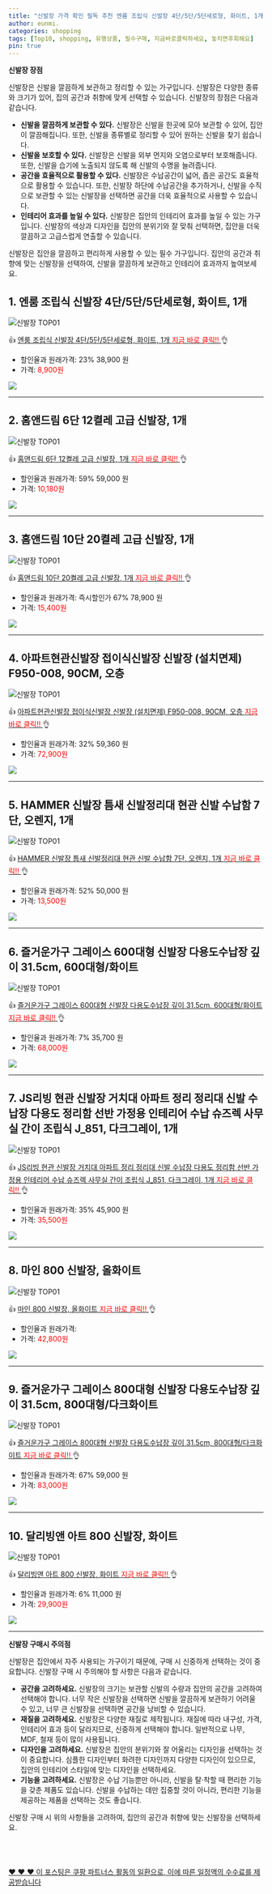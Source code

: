 ```yaml
---
title: "신발장 가격 확인 필독 추천 엔룸 조립식 신발장 4단/5단/5단세로형, 화이트, 1개 비교 장점 구매가이드"
author: eunmi.
categories: shopping
tags: [Top10, shopping, 유행상품, 필수구매, 지금바로클릭하세요, 놓치면후회해요]
pin: true
---
```

**신발장 장점**

신발장은 신발을 깔끔하게 보관하고 정리할 수 있는 가구입니다. 신발장은 다양한 종류와 크기가 있어, 집의 공간과 취향에 맞게 선택할 수 있습니다. 신발장의 장점은 다음과 같습니다.

* **신발을 깔끔하게 보관할 수 있다.** 신발장은 신발을 한곳에 모아 보관할 수 있어, 집안이 깔끔해집니다. 또한, 신발을 종류별로 정리할 수 있어 원하는 신발을 찾기 쉽습니다.
* **신발을 보호할 수 있다.** 신발장은 신발을 외부 먼지와 오염으로부터 보호해줍니다. 또한, 신발을 습기에 노출되지 않도록 해 신발의 수명을 늘려줍니다.
* **공간을 효율적으로 활용할 수 있다.** 신발장은 수납공간이 넓어, 좁은 공간도 효율적으로 활용할 수 있습니다. 또한, 신발장 하단에 수납공간을 추가하거나, 신발을 수직으로 보관할 수 있는 신발장을 선택하면 공간을 더욱 효율적으로 사용할 수 있습니다.
* **인테리어 효과를 높일 수 있다.** 신발장은 집안의 인테리어 효과를 높일 수 있는 가구입니다. 신발장의 색상과 디자인을 집안의 분위기와 잘 맞춰 선택하면, 집안을 더욱 깔끔하고 고급스럽게 연출할 수 있습니다.

신발장은 집안을 깔끔하고 편리하게 사용할 수 있는 필수 가구입니다. 집안의 공간과 취향에 맞는 신발장을 선택하여, 신발을 깔끔하게 보관하고 인테리어 효과까지 높여보세요.

   

## 1. 엔룸 조립식 신발장 4단/5단/5단세로형, 화이트, 1개

![신발장 TOP01](https://thumbnail9.coupangcdn.com/thumbnails/remote/230x230ex/image/vendor_inventory/1f5c/874b40bf06837e417dd4fdbf7053949db34f68dddc4f9094b03b61bada09.jpg)


👍 [엔룸 조립식 신발장 4단/5단/5단세로형, 화이트, 1개 <font color=red> 지금 바로 클릭!! </font> ](https://link.coupang.com/re/AFFSDP?lptag=AF3617701&subid=GithubCoopas&pageKey=5795230375&traceid=V0-153&itemId=9921915684&vendorItemId=82743575049) 👌 


- 할인율과 원래가격: 23%  38,900   원
- 가격: <span style='color:red'>8,900원</span>

[![](/discount_price.png)](https://link.coupang.com/re/AFFSDP?lptag=AF3617701&subid=GithubCoopas&pageKey=5795230375&traceid=V0-153&itemId=9921915684&vendorItemId=82743575049)

---


   

## 2. 홈앤드림 6단 12켤레 고급 신발장, 1개

![신발장 TOP01](https://thumbnail6.coupangcdn.com/thumbnails/remote/230x230ex/image/retail/images/2020/10/27/19/4/08d4eb3e-4995-49e0-b070-c3434c5008f8.jpg)


👍 [홈앤드림 6단 12켤레 고급 신발장, 1개 <font color=red> 지금 바로 클릭!! </font> ](https://link.coupang.com/re/AFFSDP?lptag=AF3617701&subid=GithubCoopas&pageKey=2322546585&traceid=V0-153&itemId=4011596833&vendorItemId=71995809534) 👌 


- 할인율과 원래가격: 59%  59,000   원
- 가격: <span style='color:red'>10,180원</span>

[![](/discount_price.png)](https://link.coupang.com/re/AFFSDP?lptag=AF3617701&subid=GithubCoopas&pageKey=2322546585&traceid=V0-153&itemId=4011596833&vendorItemId=71995809534)

---


   

## 3. 홈앤드림 10단 20켤레 고급 신발장, 1개

![신발장 TOP01](https://thumbnail6.coupangcdn.com/thumbnails/remote/230x230ex/image/retail/images/2020/10/27/19/8/8533e1cf-df0a-432f-9c72-125d8ad119f9.jpg)


👍 [홈앤드림 10단 20켤레 고급 신발장, 1개 <font color=red> 지금 바로 클릭!! </font> ](https://link.coupang.com/re/AFFSDP?lptag=AF3617701&subid=GithubCoopas&pageKey=2322546528&traceid=V0-153&itemId=4011596733&vendorItemId=71995809405) 👌 


- 할인율과 원래가격: 즉시할인가 67%  78,900   원
- 가격: <span style='color:red'>15,400원</span>

[![](/discount_price.png)](https://link.coupang.com/re/AFFSDP?lptag=AF3617701&subid=GithubCoopas&pageKey=2322546528&traceid=V0-153&itemId=4011596733&vendorItemId=71995809405)

---


   

## 4. 아파트현관신발장 접이식신발장 신발장 (설치면제) F950-008, 90CM, 오층

![신발장 TOP01](https://thumbnail6.coupangcdn.com/thumbnails/remote/230x230ex/image/vendor_inventory/3d35/3cb6098db3fa5f0cfa23ab3698c7ffbde27d4d1905b36ec65169bac83343.jpg)


👍 [아파트현관신발장 접이식신발장 신발장 (설치면제) F950-008, 90CM, 오층 <font color=red> 지금 바로 클릭!! </font> ](https://link.coupang.com/re/AFFSDP?lptag=AF3617701&subid=GithubCoopas&pageKey=7566074060&traceid=V0-153&itemId=19943722905&vendorItemId=87613776272) 👌 


- 할인율과 원래가격: 32%  59,360   원
- 가격: <span style='color:red'>72,900원</span>

[![](/discount_price.png)](https://link.coupang.com/re/AFFSDP?lptag=AF3617701&subid=GithubCoopas&pageKey=7566074060&traceid=V0-153&itemId=19943722905&vendorItemId=87613776272)

---


   

## 5. HAMMER 신발장 틈새 신발정리대 현관 신발 수납함 7단, 오렌지, 1개

![신발장 TOP01](https://thumbnail8.coupangcdn.com/thumbnails/remote/230x230ex/image/vendor_inventory/289c/9604ddf31624e221b42f1c7c73e1e4d24392edb3bb4021c2bad69e56f0d9.jpg)


👍 [HAMMER 신발장 틈새 신발정리대 현관 신발 수납함 7단, 오렌지, 1개 <font color=red> 지금 바로 클릭!! </font> ](https://link.coupang.com/re/AFFSDP?lptag=AF3617701&subid=GithubCoopas&pageKey=7694667690&traceid=V0-153&itemId=20104577590&vendorItemId=84885851471) 👌 


- 할인율과 원래가격: 52%  50,000   원
- 가격: <span style='color:red'>13,500원</span>

[![](/discount_price.png)](https://link.coupang.com/re/AFFSDP?lptag=AF3617701&subid=GithubCoopas&pageKey=7694667690&traceid=V0-153&itemId=20104577590&vendorItemId=84885851471)

---


   

## 6. 즐거운가구 그레이스 600대형 신발장 다용도수납장 깊이 31.5cm, 600대형/화이트

![신발장 TOP01](https://thumbnail7.coupangcdn.com/thumbnails/remote/230x230ex/image/vendor_inventory/ca26/25d40ba693eaaca4409d61733de08d8301a5ce8fb89b90d4ac4324b605b2.jpg)


👍 [즐거운가구 그레이스 600대형 신발장 다용도수납장 깊이 31.5cm, 600대형/화이트 <font color=red> 지금 바로 클릭!! </font> ](https://link.coupang.com/re/AFFSDP?lptag=AF3617701&subid=GithubCoopas&pageKey=4855271860&traceid=V0-153&itemId=6290518678&vendorItemId=73586048754) 👌 


- 할인율과 원래가격: 7%  35,700   원
- 가격: <span style='color:red'>68,000원</span>

[![](/discount_price.png)](https://link.coupang.com/re/AFFSDP?lptag=AF3617701&subid=GithubCoopas&pageKey=4855271860&traceid=V0-153&itemId=6290518678&vendorItemId=73586048754)

---


   

## 7. JS리빙 현관 신발장 거치대 아파트 정리 정리대 신발 수납장 다용도 정리함 선반 가정용 인테리어 수납 슈즈렉 사무실 간이 조립식 J_851, 다크그레이, 1개

![신발장 TOP01](https://thumbnail8.coupangcdn.com/thumbnails/remote/230x230ex/image/vendor_inventory/9890/10267f8c3d4d408d475c38aec7f6faac5534fb8fdfeb10ac34c365328973.jpg)


👍 [JS리빙 현관 신발장 거치대 아파트 정리 정리대 신발 수납장 다용도 정리함 선반 가정용 인테리어 수납 슈즈렉 사무실 간이 조립식 J_851, 다크그레이, 1개 <font color=red> 지금 바로 클릭!! </font> ](https://link.coupang.com/re/AFFSDP?lptag=AF3617701&subid=GithubCoopas&pageKey=4964845063&traceid=V0-153&itemId=6581269485&vendorItemId=73875260025) 👌 


- 할인율과 원래가격: 35%  45,900   원
- 가격: <span style='color:red'>35,500원</span>

[![](/discount_price.png)](https://link.coupang.com/re/AFFSDP?lptag=AF3617701&subid=GithubCoopas&pageKey=4964845063&traceid=V0-153&itemId=6581269485&vendorItemId=73875260025)

---


   

## 8. 마인 800 신발장, 올화이트

![신발장 TOP01](https://thumbnail8.coupangcdn.com/thumbnails/remote/230x230ex/image/rs_quotation_api/qg7ziqtt/4fc0c1cb24464fa19bb12bedede0a577.jpg)


👍 [마인 800 신발장, 올화이트 <font color=red> 지금 바로 클릭!! </font> ](https://link.coupang.com/re/AFFSDP?lptag=AF3617701&subid=GithubCoopas&pageKey=6630990541&traceid=V0-153&itemId=15116092999&vendorItemId=82337884954) 👌 


- 할인율과 원래가격: 
- 가격: <span style='color:red'>42,800원</span>

[![](/discount_price.png)](https://link.coupang.com/re/AFFSDP?lptag=AF3617701&subid=GithubCoopas&pageKey=6630990541&traceid=V0-153&itemId=15116092999&vendorItemId=82337884954)

---


   

## 9. 즐거운가구 그레이스 800대형 신발장 다용도수납장 깊이 31.5cm, 800대형/다크화이트

![신발장 TOP01](https://thumbnail9.coupangcdn.com/thumbnails/remote/230x230ex/image/vendor_inventory/f339/ba6c0d84b03eb1968d96b0d3fbebe99dbce93a68ec2b38901b3fc98a9e26.jpg)


👍 [즐거운가구 그레이스 800대형 신발장 다용도수납장 깊이 31.5cm, 800대형/다크화이트 <font color=red> 지금 바로 클릭!! </font> ](https://link.coupang.com/re/AFFSDP?lptag=AF3617701&subid=GithubCoopas&pageKey=4855302831&traceid=V0-153&itemId=6290564073&vendorItemId=73586094083) 👌 


- 할인율과 원래가격: 67%  59,000   원
- 가격: <span style='color:red'>83,000원</span>

[![](/discount_price.png)](https://link.coupang.com/re/AFFSDP?lptag=AF3617701&subid=GithubCoopas&pageKey=4855302831&traceid=V0-153&itemId=6290564073&vendorItemId=73586094083)

---


   

## 10. 달리빙앤 아트 800 신발장, 화이트

![신발장 TOP01](https://thumbnail7.coupangcdn.com/thumbnails/remote/230x230ex/image/vendor_inventory/9e64/c279d2d2aaa35554ccf4e4726524943a57b978ccccca08dd608b6d1172a3.jpg)


👍 [달리빙앤 아트 800 신발장, 화이트 <font color=red> 지금 바로 클릭!! </font> ](https://link.coupang.com/re/AFFSDP?lptag=AF3617701&subid=GithubCoopas&pageKey=41986972&traceid=V0-153&itemId=152598643&vendorItemId=80021316373) 👌 


- 할인율과 원래가격: 6%  11,000   원
- 가격: <span style='color:red'>29,900원</span>

[![](/discount_price.png)](https://link.coupang.com/re/AFFSDP?lptag=AF3617701&subid=GithubCoopas&pageKey=41986972&traceid=V0-153&itemId=152598643&vendorItemId=80021316373)

---
**신발장 구매시 주의점**

신발장은 집안에서 자주 사용되는 가구이기 때문에, 구매 시 신중하게 선택하는 것이 중요합니다. 신발장 구매 시 주의해야 할 사항은 다음과 같습니다.

* **공간을 고려하세요.** 신발장의 크기는 보관할 신발의 수량과 집안의 공간을 고려하여 선택해야 합니다. 너무 작은 신발장을 선택하면 신발을 깔끔하게 보관하기 어려울 수 있고, 너무 큰 신발장을 선택하면 공간을 낭비할 수 있습니다.
* **재질을 고려하세요.** 신발장은 다양한 재질로 제작됩니다. 재질에 따라 내구성, 가격, 인테리어 효과 등이 달라지므로, 신중하게 선택해야 합니다. 일반적으로 나무, MDF, 철재 등이 많이 사용됩니다.
* **디자인을 고려하세요.** 신발장은 집안의 분위기와 잘 어울리는 디자인을 선택하는 것이 중요합니다. 심플한 디자인부터 화려한 디자인까지 다양한 디자인이 있으므로, 집안의 인테리어 스타일에 맞는 디자인을 선택하세요.
* **기능을 고려하세요.** 신발장은 수납 기능뿐만 아니라, 신발을 탈·착할 때 편리한 기능을 갖춘 제품도 있습니다. 신발을 수납하는 데만 집중할 것이 아니라, 편리한 기능을 제공하는 제품을 선택하는 것도 좋습니다.

신발장 구매 시 위의 사항들을 고려하여, 집안의 공간과 취향에 맞는 신발장을 선택하세요.<br><br><br><br><br> [ ❤ ❤ ❤ 이 포스팅은 쿠팡 파트너스 활동의 일환으로, 이에 따른 일정액의 수수료를 제공받습니다](https://link.coupang.com/a/bcEFyh)